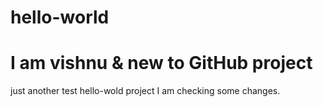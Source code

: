 # hello-world
# I am vishnu & new to GitHub project
just another test hello-wold project
I am checking some changes. 
